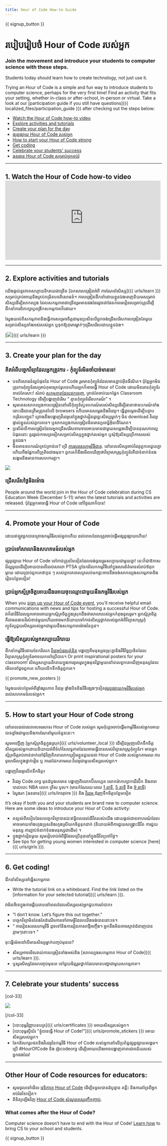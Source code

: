 ```yaml
---
title: Hour of Code How-to Guide
---
```


{{ signup_button }}

# របៀបរៀបចំ Hour of Code របស់អ្នក

### Join the movement and introduce your students to computer science with these steps.

Students today should learn how to create technology, not just use it.

Trying an Hour of Code is a simple and fun way to introduce students to computer science, perhaps for the very first time! Find an activity that fits your setting, whether in-class or after-school, in-person or virtual. Take a look at our [participation guide if you still have questions]({{ localized_files/participation_guide }}) after checking out the steps below:

- [Watch the Hour of Code how-to video](#how-to-video)
- [Explore activities and tutorials](#explore-activities)
- [Create your plan for the day](#create-your-plan)
- [ផ្សព្វផ្សាយ Hour of Code របស់អ្នក](#promote-your-hour)
- [How to start your Hour of Code strong](#how-to-start)
- [Get coding](#code)
- [Celebrate your students' success](#celebrate)
- [ធនធាន Hour of Code សម្រាប់អ្នកអប់រំ](#other-resources)

* * *

<a id="how-to-video"></a>

## 1. Watch the Hour of Code how-to video <iframe width="500" height="255" src="https://www.youtube-nocookie.com/embed/SrnvvWDm73k" frameborder="0" allowfullscreen></iframe> 

* * *

<a id="explore-activities"></a>

## 2. Explore activities and tutorials

យើងផ្តល់នូវភាពសប្បាយរីករាយជាច្រើន [ឯកសារបង្រៀនអំពី ការណែនាំសិស្ស]({{ urls/learn }}) សម្រាប់គ្រប់អាយុនិងគ្រប់កម្រិតបទពិសោធន៍។ ការបង្រៀនដឹកនាំដោយខ្លួនឯងពេញនិយមសម្រាប់សិស្សដើម្បីសាកល្បង ដែលសកម្មភាពជាច្រើនរួមមានផងដែរដូចជាផែនការមេរៀនសម្រាប់គ្រូដើម្បីដឹកនាំការពិភាក្សាឬពង្រីកសកម្មភាពក៏ដោយ។

ស្វែងយល់ពីសកម្មភាពនិងធ្វើការសម្រេចចិត្តជាមុនប្រសិនបើអ្នកចង់ជ្រើសរើសការបង្រៀនតែមួយ សម្រាប់សិស្សទាំងអស់របស់អ្នក ឬទុកឱ្យកុមារម្នាក់ៗជ្រើសរើសដោយខ្លួនឯង។

[![](/images/tutorials.png)]({{ urls/learn }})

* * *

<a id="create-your-plan"></a>

## 3. Create your plan for the day

### គិតអំពីបច្ចេកវិទ្យាដែលអ្នកត្រូវការ - កុំព្យូទ័រមិនចាំបាច់មានទេ!

- បទពិសោធន៍ល្អបំផុតនៃ Hour of Code រួមមានកុំព្យូទ័រដែលមានភ្ជាប់អ៊ីនធឺណិត។ ប៉ុន្តែអ្នកមិនត្រូវការកុំព្យូទ័រសម្រាប់កុមារគ្រប់រូបទេហើយអ្នកក៏អាចធ្វើ Hour of Code ដោយមិនមានកុំព្យូទ័រទាល់តែសោះ! សំរាប់ [សកម្មភាពដែលដកចេញ](/learn), គ្រាន់តែចាប់យកផ្នែក Classroom Technology ដើម្បីបង្ហាញជំរើស “ គ្មានកុំព្យូរទ័ររឺឧបករណ៍” ។
- សូមតេសសាកល្បងការបង្រៀននៅលើកុំព្យួទ័រឬឧបករណ៍របស់សិស្សដើម្បីធានាថាឧបករណ៍ទាំងនោះដើរបានត្រឹមត្រូវនៅលើ browsers ហើយមានសម្លេងនិងវីដេអូ។ ធ្វើដូចម្តេចដើម្បីបន្ទាបកម្រិតបញ្ជូន? គ្រោងនឹងបង្ហាញវីដេអូនៅក្នុងថ្នាក់រៀនដូច្នេះសិស្សម្នាក់ៗ មិន download វីដេអូផ្ទាល់ខ្លួនរបស់ពួកគេទេ។ ឬសាកល្បងការបង្រៀនមិនមានប្រពន្ធ័អ៊ិនថើណែត។
- ប្រសិនបើការបង្រៀនដែលអ្នកជ្រើសរើសទាមទារអោយមានជាមួយសម្លេងដើម្បីបានគុណភាពល្អបំផុតនោះ គួរផ្តល់កាសត្រចៀកសម្រាប់សិស្សក្នុងថ្នាក់របស់អ្នក ឬសុំឱ្យសិស្សប្រើកាសរបស់ខ្លួនឯង។
- មិនមានឧបករណ៍គ្រប់គ្រាន់ទេ? ប្រើ [ការសរសេរកម្មវិធីជាគូ](https://www.youtube.com/watch?v=vgkahOzFH2Q). នៅពេលសិស្សចាប់ដៃគូពួកគេជួយគ្នាហើយពឹងផ្អែកលើគ្រូតិចជាងមុន។ ពួកគេក៏នឹងមើលឃើញថាវិទ្យាសាស្រ្តកុំព្យួទ័រគឺជាទំនាក់ទំនងសង្គមនិងមានការសហការគ្នា។

<img src="/images/fit-600/group_ipad.jpg" />

### ជ្រើសរើសថ្ងៃនិងម៉ោង

People around the world join in the Hour of Code celebration during CS Education Week (December 5-11) when the latest tutorials and activities are released. ប៉ុន្តែអ្នកអាចធ្វើ Hour of Code នៅថ្ងៃណាក៏បាន!

* * *

<a id="promote-your-hour"></a>

## 4. Promote your Hour of Code

ដោយឥឡូវអ្នកបានគ្រោងកម្មវិធីរបស់អ្នកហើយ ដល់ពេលដែលត្រូវចាប់ផ្តើមផ្សព្វផ្សាយហើយ!

### ប្រាប់ទៅសាលានិងសហគមន៍របស់អ្នក

ផ្សព្វផ្សាយ Hour of Code ទៅកាន់គ្រូដទៃទៀតដែលចង់ចូលរួមសប្បាយជាមួយគ្នា! នេះក៏ជាឱកាសដ៏ល្អមួយដើម្បីអោយបានលឺដល់សាលា PTSA ឬចែករំលែកកម្មវីធីនៅក្នុងសារព័ត៌មានសំរាប់ឪពុកម្តាយ ដោយប្រាប់ពួកគេថាកូន ៗ របស់ពួកគេពេលត្រលប់មកផ្ទះអាចនឹងចង់សាកល្បងសកម្មភាពនិងរៀនបន្ថែមទៀត!

### ប្រាប់អ្នកស្ម័គ្រចិត្តអោយដឹងអោយចុះឈ្មោះជាមួយនឹងកម្មវិធីរបស់អ្នក

When you [sign up your Hour of Code event](/events), you’ll receive helpful email communications with news and tips for hosting a successful Hour of Code. វាក៏ជាវិធីដែលអ្នកអាចអោយអ្នកស្ម័គ្រចិត្តក្នុងស្រុកដឹងថាសាលារបស់អ្នកកំពុងចូលរួម។ អ្នកស្ម័គ្រចិត្តគឺជាធនធានដ៏សំខាន់មួយហើយអាចមកនិយាយទៅកាន់សិស្សថ្នាក់របស់អ្នកអំពីវិទ្យាសាស្ត្រកុំព្យូទ័រឬជួយសិស្សរបស់អ្នកជាមួយនឹងសកម្មភាពម៉ោងនៃកូដ។

### ធ្វើឱ្យសិស្សរបស់អ្នកសប្បាយរីករាយ

ដឹកនាំកម្មវិធីដោយចែករំលែក [វីដេអូបំផុសគំនិត](/promote/resources) បង្ហាញពីមនុស្សចម្រុះគ្នានិងវិធីច្នៃប្រឌិតដែលវិទ្យាសាស្ត្រកុំព្យូទ័រអាចយកទៅប្រើបាន។ Or print inspirational posters for your classroom! សិស្សសប្បាយរីករាយក្នុងការចូលរួមក្នុងមុខវិជ្ជាមួយនៅពេលពួកគេឃើញមនុស្សដែលមើលទៅដូចពួកគេ ហើយលើកទឹកចិត្តពួកគេ។

{{ promote_new_posters }}

ស្វែងយល់បន្ថែមអំពីផ្ទាំងរូបភាព វីដេអូ ផ្ទាំងបិទនិងវិធីផ្សេងៗទៀត[ផ្សព្វផ្សាយកម្មវិធីរបស់អ្នក](/promote/resources#posters) ដល់សហគមន៍របស់អ្នក។ 

* * *

<a id="how-to-start"></a>

## 5. How to start your Hour of Code strong

នៅពេលដល់វេលាអបអរសាទរ Hour of Code របស់អ្នក សូមកំុភ្លេចចាប់ផ្តើមកម្មវិធីរបស់អ្នកអោយបានខ្លាំងជាមួយនិងការណែនាំមួយចំនួននេះ។

សូមអញ្ជើញ [អ្នកស្ម័គ្រចិត្តក្នុងស្រុក]({{ urls/volunteer_local }}) ដើម្បីជម្រុញលើកទឹកចិត្តសិស្សរបស់អ្នកដោយនិយាយអំពីទំហំនៃលទ្ធភាពដែលអាចធ្វើបានរបស់វិទ្យាសាស្ត្រកុំព្យូទ័រ។ មានអ្នកស្ម័គ្រចិត្តរាប់ពាន់នាក់នៅជុំវិញពិភពលោកត្រៀមខ្លួនជួយដល់ Hour of Code របស់អ្នកតាមរយៈការចូលមើលក្នុងថ្នាក់រៀន ឬ ការជជែកតាមរយ:វីដេអូជាមួយសិស្សរបស់អ្នក។

បង្ហាញវីដេអូលើកទឹកចិត្ត៖

- វីដេអូ Code.org មុនដំបូងគេមាន បង្ហាញពីលោកប៊ីលហ្គេត លោកម៉ាកហ្សាកឃឺរប៊ឺក និងតារាបាល់បោះ NBA លោក គ្រីស បូស។ (មានកំណែរយ:ពេល [1 នាទី](https://www.youtube.com/watch?v=qYZF6oIZtfc), [5 នាទី](https://www.youtube.com/watch?v=nKIu9yen5nc) និង [9 នាទី](https://www.youtube.com/watch?v=dU1xS07N-FA))
- ស្វែងរក [ធនធាន]({{ urls/inspire }}) និង [វីដេអូ ](https://www.youtube.com/playlist?list=PLzdnOPI1iJNfpD8i4Sx7U0y2MccnrNZuP) ជំរុញទឹកចិត្តបន្ថែមទៀត 

It’s okay if both you and your students are brand new to computer science. Here are some ideas to introduce your Hour of Code activity:

- ពន្យល់ពីរបៀបដែលបច្ចេកវិទ្យាបានជះឥទ្ធិពលដល់ជីវិតរបស់យើង ដោយផ្តល់ជាឧទាហរណ៍ដែលអាចអោយទាំងក្មេងប្រុសនិងក្មេងស្រីយកចិត្តទុកដាក់ (និយាយអំពីការជួយសង្គ្រោះជីវិត ការជួយមនុស្ស ការភ្ជាប់ទំនាក់ទំនងមនុស្សជាដើម) ។
- ក្នុងថ្នាក់រៀនមួយ សូមរៀបរាប់អំពីអ្វីដែលប្រើកូដនៅក្នុងជីវិតប្រចាំថ្ងៃ។
- See tips for getting young women interested in computer science [here]({{ urls/girls }}).

* * *

<a id="code"></a>

## 6. Get coding!

ដឹកនាំសិស្សទៅធ្វើសកម្មភាព

- Write the tutorial link on a whiteboard. Find the link listed on the [information for your selected tutorial]({{ urls/learn }}).

វាមិនអីទេក្នុងការឆ្លើយតបនៅពេលដែលសិស្សរបស់អ្នកជួបការលំបាក៖

- “I don’t know. Let’s figure this out together.”
- បច្ចេកវិទ្យាមិនតែងតែដំណើរការទៅតាមអ្វីដែលយើងចង់បាននោះទេ។
- “ ការរៀនសរសេរកម្មវិធី ដូចទៅនិងការរៀនភាសាថ្មីអញ្ចឹង។ អ្នកនឹងមិនអាចស្ទាត់ជំនាញបានភ្លាមៗនោះទេ។ "

ចុះធ្វើម៉េចទៅបើមានសិស្សម្នាក់បញ្ចប់មុនគេ?

- សិស្សអាចមើលរាល់ការបង្រៀនទាំងអស់និង [សាកល្បងសកម្មភាព Hour of Code]({{ urls/learn }}). 
- ឬសួរសិស្សដែលបញ្ចប់មុនគេ ទៅជួយមិត្តរួមថ្នាក់ដែលមានបញ្ហាជាមួយសកម្មភាព។

* * *

<a id="celebrate"></a>

## 7. Celebrate your students' success

[col-33]

![](/images/fit-600/boy-certificate.jpg)

[/col-33]

- [បោះពុម្ពវិញ្ញាបនបត្រ]({{ urls/certificates }}) អោយសិស្សរបស់អ្នក។ 
- [បោះពុម្ពស្ទីឃ័រ "ខ្ញុំបានធ្វើ Hour of Code!"]({{ urls/promote_stickers }}) អោយសិស្សរបស់អ្នក។
- ចែករំលែករូបថតនិងវីដេអូនៃកម្មវិធី Hour of Code របស់អ្នកនៅលើប្រព័ន្ធផ្សព្វផ្សាយសង្គម។ ប្រើ #HourOfCode និង @codeorg ដើម្បីអោយយើងអាចបង្ហាញភាពជោគជ័យរបស់អ្នកផងដែរ!

* * *

<a id="other-resources"></a>

## Other Hour of Code resources for educators:

- សូមចូលទៅមើល [វេទិកាគ្រូ Hour of Code](http://forum.code.org/c/plc/hour-of-code) ដើម្បីទទួលបានដំបូន្មាន គន្លឹះ និងការគាំទ្រពីអ្នកអប់រំដទៃទៀត។
- ពិនិត្យឡើងវិញ [Hour of Code សំណួរគេសួរញឹកញាប់](https://support.code.org/hc/en-us/categories/200147083-Hour-of-Code). 

### What comes after the Hour of Code?

Computer science doesn’t have to end with the Hour of Code! [Learn how](/beyond) to bring CS to your school and students.

{{ signup_button }}